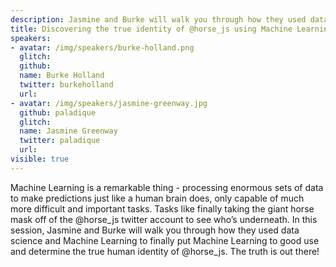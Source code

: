 ```yaml
---
description: Jasmine and Burke will walk you through how they used data science and machine learning to determine the true identity of @horse_js.
title: Discovering the true identity of @horse_js using Machine Learning
speakers:
- avatar: /img/speakers/burke-holland.png
  glitch:
  github:
  name: Burke Holland
  twitter: burkeholland
  url:
- avatar: /img/speakers/jasmine-greenway.jpg
  github: paladique
  glitch:
  name: Jasmine Greenway
  twitter: paladique
  url:
visible: true
---
```


Machine Learning is a remarkable thing - processing enormous sets of data to make predictions just like a human brain does, only capable of much more difficult and important tasks. Tasks like finally taking the giant horse mask off of the @horse_js twitter account to see who’s underneath. In this session, Jasmine and Burke will walk you through how they used data science and Machine Learning to finally put Machine Learning to good use and determine the true human identity of @horse_js. The truth is out there!
